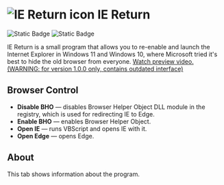 ![IE Return icon](https://upload.wikimedia.org/wikipedia/commons/thumb/7/7a/Internet_Explorer_unofficial_icon.svg/32px-Internet_Explorer_unofficial_icon.svg.png)
IE Return
=====================
![Static Badge](https://img.shields.io/badge/latest-1.1.0-blue?link=https%3A%2F%2Fgithub.com%2FJackPomiSoftware%2Fiereturn%2Freleases%2Ftag%2FLatest)
![Static Badge](https://img.shields.io/badge/GNU%20GPLv3-8A2BE2)

IE Return is a small program that allows you to re-enable and launch the Internet Explorer in Windows 11 and Windows 10, where Microsoft tried it's best to hide the old browser from everyone. [Watch preview video. (WARNING: for version 1.0.0 only, contains outdated interface)](https://www.youtube.com/watch?v=pk-EogxWWVg)

## Browser Control

- **Disable BHO** — disables Browser Helper Object DLL module in the registry, which is used for redirecting IE to Edge.
- **Enable BHO** — enables Browser Helper Object.
- **Open IE** — runs VBScript and opens IE with it.
- **Open Edge** — opens Edge.

## About

This tab shows information about the program.
